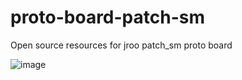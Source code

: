# proto-board-patch-sm
Open source resources for jroo patch_sm proto board

![image](https://github.com/jroo/proto-board-patch-sm/assets/49064/c99fcd32-1f8f-4e82-b7a6-0b8a61ac9cad)

